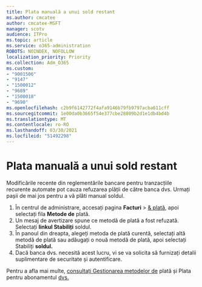 ```yaml
---
title: Plata manuală a unui sold restant
ms.author: cmcatee
author: cmcatee-MSFT
manager: scotv
audience: ITPro
ms.topic: article
ms.service: o365-administration
ROBOTS: NOINDEX, NOFOLLOW
localization_priority: Priority
ms.collection: Adm_O365
ms.custom:
- "9001506"
- "9147"
- "1500012"
- "9689"
- "1500018"
- "9690"
ms.openlocfilehash: c2b9f6142772f4afa9146b79fb9797acba611cff
ms.sourcegitcommit: 1e00da0b3665f54e377cbe28809b2d1e1db4bd4b
ms.translationtype: MT
ms.contentlocale: ro-RO
ms.lasthandoff: 03/30/2021
ms.locfileid: "51492298"
---
```

# <a name="manually-pay-an-outstanding-balance"></a>Plata manuală a unui sold restant

Modificările recente din reglementările bancare pentru tranzacțiile recurente automate pot cauza refuzarea plății de către banca dvs. Urmați pașii de mai jos pentru a vă plăti manual soldul.

1. În centrul de administrare, accesați pagina **Facturi**  >  [& plată,](https://go.microsoft.com/fwlink/p/?linkid=2018806) apoi selectați fila **Metode de** plată.
2. Un mesaj de avertizare spune ce metodă de plată a fost refuzată. Selectați **linkul Stabiliți** soldul.
3. În panoul din dreapta, alegeți metoda de plată curentă, selectați altă metodă de plată sau adăugați o nouă metodă de plată, apoi selectați Stabiliți **soldul.**
4. Dacă banca dvs. necesită acest lucru, vi se va solicita să furnizați detalii suplimentare de securitate și autentificare.

Pentru a afla mai multe, [consultați Gestionarea metodelor de](https://docs.microsoft.com/microsoft-365/commerce/billing-and-payments/manage-payment-methods) plată și Plata pentru abonamentul [dvs.](https://docs.microsoft.com/microsoft-365/commerce/billing-and-payments/pay-for-your-subscription)
